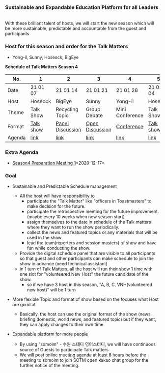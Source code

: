 
### Sustainable and Expandable Education Platform for all Leaders 
<br> With these brilliant talent of hosts, we will start the new season which will be more sustainable, predictable and accountable from the guest and participants

### Host for this season and order for the Talk Matters
* Yong-il, Sunny, Hoseock, BigEye


**Schedule of Talk Matters Season 4**

| No. | 1 | 2 | 3 | 4 | 5 | 6 | 7 | 8 | 9 | 10 |
| --- | --- | --- | --- | --- | --- | --- | --- | --- | --- | --- |
| Date | 21 01 07 | 21 01 14 | 21 01 21 |21 01 28 | 21 02 04  | 21 02 18 | 21 02 25 | 21 03 04 | 21 03 11 | 21 03 18 |
| Host | Hoseock| BigEye | Sunny| Yong-il | Hoseock | Hoseock | Yong-il| Sunny | TBD(VNH) | BigEye
| Theme | Talk Show | Recycling Topic | Group Debate | Mini Conference | Talk Show| Talk Show  | Mini Conference | Group Debate | Talk Show | Recycling Topic 
| Format | [Talk show](https://github.com/seock04/TalkMatters/blob/main/TalkMatters_Original_Format.md) | [Panel Discussion](https://github.com/seock04/TalkMatters/blob/main/TalkMatters_Panel_Discussion_format.md) | [Open Discussion](https://github.com/seock04/TalkMatters/blob/main/TalkMatters_Open_Discussion_format.md) | [Conference](https://github.com/seock04/TalkMatters/blob/main/TalkMatters_Conference_format.md) | [Talk show](https://github.com/seock04/TalkMatters/blob/main/TalkMatters_Original_Format.md)| [Talk show](https://github.com/seock04/TalkMatters/blob/main/TalkMatters_Original_Format.md) | [Conference](https://github.com/seock04/TalkMatters/blob/main/TalkMatters_Conference_format.md)| [Open Discussion](https://github.com/seock04/TalkMatters/blob/main/TalkMatters_Open_Discussion_format.md) | [Talk show](https://github.com/seock04/TalkMatters/blob/main/TalkMatters_Original_Format.md) | [Panel Discussion](https://github.com/seock04/TalkMatters/blob/main/TalkMatters_Panel_Discussion_format.md)
| Agenda | [link](./Season4_1st.md) | [link](./Season4_2nd.md) | [link](./Season4_3rd.md) | [link](./Season4_4th.md) | [link](./Season4_5th.md)| [link](./Season4_6th.md) | [link](./Season4_7th.md) | [link](./Season4_8th.md) | [link](./Season4_9th.md) | [link](./Season4_10th.md)


### Extra Agenda
* [Season4 Preparation Meeting 1](./Preparation%20Meeting%201%202020%2012%2017.md)<2020-12-17>

### Goal
* Sustainable and Predictable Schedule management
  * All the host will have responsibility to
    * participate the "Talk Matter" like "officers in Toastmasters" to make decision for the future.
    * participate the retrospective meeting for the future improvement.(maybe every 10 weeks when new season start)
    * assign themselves to the date in schedule of the Talk matters where they want to run the show periodically.
    * collect the news and featured topics or any materials that will be used in the show
    * lead the team(reporters and session masters) of show and have fun while conducting the show.
  * Provide the digital schedule panel that are visible to all participants so that guest and other participants can make schedule to join the show in advance (need technical assistant)
  * in 1 turn of Talk Matters, all the host will run their show 1 time with one slot for "volunteered New Host" the future candidate of the show.
    * so if we have 3 host in this season, "A, B, C, VNH(volunteered new host)" will be 1 turn

* More flexible Topic and format of show based on the focuses what Host are good at
  * Basically, the host can use the original format of the show (news briefing domestic, world news, and featured topic) but if they want, they can apply changes to their own time.

* Expandable platform for more people 
  * By using "somoim" - 수원 스테디 영어스터디, we will have continuous source of Guests to participate Talk matters 
  * We will post online meeting agenda at least 8 hours before the meeting to somoim to join SOTM open kakao chat group for the further notice of the meeting.


  

